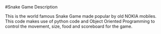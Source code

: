 #Snake Game Description

This is the world famous Snake Game made popular by old NOKIA mobiles. This code makes use of python code and Object Oriented Programming to control the movement, size, food and scoreboard for the game.
